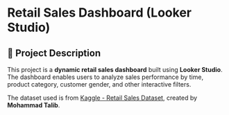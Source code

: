 # Retail Sales Dashboard (Looker Studio)

## 📌 Project Description
This project is a **dynamic retail sales dashboard** built using **Looker Studio**.  
The dashboard enables users to analyze sales performance by time, product category, customer gender, and other interactive filters.

The dataset used is from [Kaggle - Retail Sales Dataset](https://www.kaggle.com/datasets/mohammadtalib786/retail-sales-dataset/data), created by **Mohammad Talib**.
